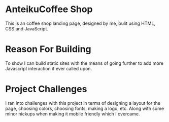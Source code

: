 # AnteikuCoffee Shop

This is an coffee shop landing page, designed by me, bulit using HTML, CSS and JavaScript.

# Reason For Building

To show I can build static sites with the means of going further to add more Javascript interaction if ever called upon.

# Project Challenges

I ran into challenges with this project in terms of designing a layout for the page, choosing colors, choosing fonts, making a logo, etc.
Along with some minor hickups when making it mobile friendly which I overcame.
